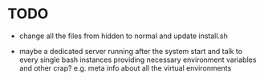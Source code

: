 # TODO

- change all the files from hidden to normal and update install.sh

- maybe a dedicated server running after the system start and talk to every single bash instances providing necessary environment variables and other crap? e.g. meta info about all the virtual environments
